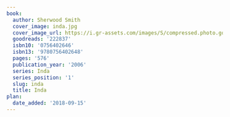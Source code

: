```yaml
---
book:
  author: Sherwood Smith
  cover_image: inda.jpg
  cover_image_url: https://i.gr-assets.com/images/S/compressed.photo.goodreads.com/books/1309284273l/222837._SX98_.jpg
  goodreads: '222837'
  isbn10: '0756402646'
  isbn13: '9780756402648'
  pages: '576'
  publication_year: '2006'
  series: Inda
  series_position: '1'
  slug: inda
  title: Inda
plan:
  date_added: '2018-09-15'
---
```

